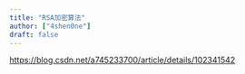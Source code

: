 ```yaml
---
title: "RSA加密算法"
author: ["4shen0ne"]
draft: false
---
```


<https://blog.csdn.net/a745233700/article/details/102341542>
